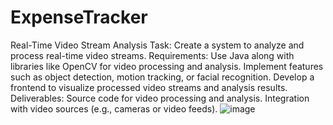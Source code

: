 ﻿# ExpenseTracker
Real-Time Video Stream Analysis
Task: Create a system to analyze and process real-time video streams.
Requirements: Use Java along with libraries like OpenCV for video processing and analysis.
Implement features such as object detection, motion tracking, or facial recognition.
Develop a frontend to visualize processed video streams and analysis results.
Deliverables:
Source code for video processing and analysis.
Integration with video sources (e.g., cameras or video feeds).
![image](https://github.com/user-attachments/assets/d45429f4-4d92-48b2-aca9-383f26b3f19f)
